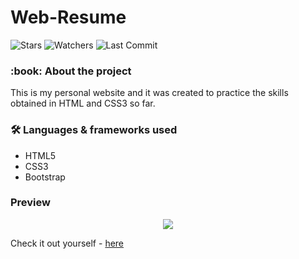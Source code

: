<h1>Web-Resume</h1>

![Stars](https://img.shields.io/github/stars/shukkkur/shukkkur.github.io.svg)
![Watchers](https://img.shields.io/github/watchers/shukkkur/shukkkur.github.io.svg)
![Last Commit](https://img.shields.io/github/last-commit/shukkkur/shukkkur.github.io.svg) 

<h3>:book: About the project</h3>
This is my  personal website and it was created to practice the skills obtained in HTML and CSS3 so far.


<h3>🛠 Languages & frameworks used</h3>
<ul>
 <li>HTML5</li>
 <li>CSS3</li>
 <li>Bootstrap</li>
</ul>

<h3>Preview</h3>

<p align='center'>
 <img src='https://github.com/shukkkur/shukkkur.github.io/blob/b1dcf32a849168b9f067cff1772266d434de766c/images/ezgif.com-gif-maker.gif'>
</p>


 <p>Check it out yourself - <a href='https://shukkkur.github.io/' target='_blank'>here</a></p>
